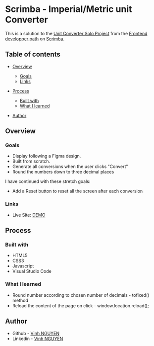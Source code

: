 # Scrimba - Imperial/Metric unit Converter

This is a solution to the [Unit Converter Solo Project](https://scrimba.com/learn/frontend/solo-project-unit-converter-cz9aPNSr) from the [Frontend developper path](https://scrimba.com/learn/frontend) on [Scrimba](https://scrimba.com/).

## Table of contents

- [Overview](#overview)
  - [Goals](#goals)
  - [Links](#links)

- [Process](#process)
  - [Built with](#built-with)
  - [What I learned](#what-i-learned)
 
- [Author](#author)

## Overview

### Goals

- Display following a Figma design. 
- Built from scratch.
- Generate all conversions when the user clicks "Convert"
- Round the numbers down to three decimal places


I have continued with these stretch goals:
- Add a Reset button to reset all the screen after each conversion

### Links

- Live Site: [DEMO](https://vinh-nguyen-code.github.io/Unit-converter-Scrimba/)

## Process

### Built with

- HTML5
- CSS3
- Javascript
- Visual Studio Code

### What I learned

- Round number according to chosen number of decimals - tofixed() method
- Reload the content of the page on click -  window.location.reload();

## Author

- Github - [Vinh NGUYEN](https://github.com/vinh-nguyen-code)
- Linkedin - [Vinh NGUYEN](https://www.linkedin.com/in/tuan-vinh-nguyen/)

